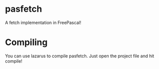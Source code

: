 # pasfetch
A fetch implementation in FreePascal!

# Compiling
You can use lazarus to compile pasfetch. Just open the project file and hit compile!

